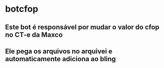 # botcfop

## Este bot é responsável por mudar o valor do cfop no CT-e da Maxco
## Ele pega os arquivos no arquivei e automaticamente adiciona ao bling